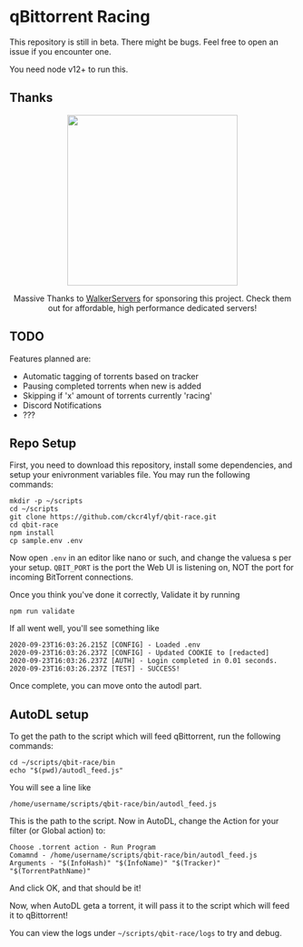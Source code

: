 # qBittorrent Racing

This repository is still in beta. There might be bugs. Feel free to open an issue if you encounter one.

You need node v12+ to run this. 

## Thanks

<center>

[<img src="https://user-images.githubusercontent.com/6680615/88460516-56eac500-cecf-11ea-8552-584eaaac5297.png" width="300">](https://clients.walkerservers.com/)

Massive Thanks to <a href="https://walkerservers.com/">WalkerServers</a> for sponsoring this project. Check them out for affordable, high performance dedicated servers!
</center>

## TODO

Features planned are:

* Automatic tagging of torrents based on tracker
* Pausing completed torrents when new is added
* Skipping if 'x' amount of torrents currently 'racing'
* Discord Notifications
* ??? 

## Repo Setup

First, you need to download this repository, install some dependencies, and setup your enivronment variables file. 
You may run the following commands:

```
mkdir -p ~/scripts
cd ~/scripts
git clone https://github.com/ckcr4lyf/qbit-race.git
cd qbit-race
npm install
cp sample.env .env
```

Now open `.env` in an editor like nano or such, and change the valuesa s per your setup. `QBIT_PORT` is the port the Web UI is listening on, NOT the port for incoming BitTorrent connections.

Once you think you've done it correctly, Validate it by running

```
npm run validate
```

If all went well, you'll see something like

```
2020-09-23T16:03:26.215Z [CONFIG] - Loaded .env
2020-09-23T16:03:26.237Z [CONFIG] - Updated COOKIE to [redacted]
2020-09-23T16:03:26.237Z [AUTH] - Login completed in 0.01 seconds.
2020-09-23T16:03:26.237Z [TEST] - SUCCESS!
```

Once complete, you can move onto the autodl part.

## AutoDL setup

To get the path to the script which will feed qBittorrent, run the following commands:
```
cd ~/scripts/qbit-race/bin
echo "$(pwd)/autodl_feed.js"
```

You will see a line like
```
/home/username/scripts/qbit-race/bin/autodl_feed.js
```

This is the path to the script. Now in AutoDL, change the Action for your filter (or Global action) to:
```
Choose .torrent action - Run Program
Comamnd - /home/username/scripts/qbit-race/bin/autodl_feed.js
Arguments - "$(InfoHash)" "$(InfoName)" "$(Tracker)" "$(TorrentPathName)"
```

And click OK, and that should be it!

Now, when AutoDL geta a torrent, it will pass it to the script which will feed it to qBittorrent!

You can view the logs under `~/scripts/qbit-race/logs` to try and debug.